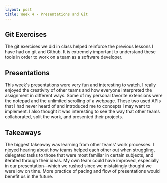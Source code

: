 ```yaml
---
layout: post
title: Week 4 - Presentations and Git
---
```


## Git Exercises
The git exercises we did in class helped reinforce the previous lessons I have had on git and Github. It is extremely important to understand these tools in order to work on a team as a software developer.

## Presentations
This week's presentations were very fun and interesting to watch. I really enjoyed the creativity of other teams and how everyone interpreted the assignment in different ways. Some of my personal favorite extensions were the notepad and the unlimited scrolling of a webpage. These two used APIs that I had never heard of and introduced me to concepts I may want to implement. I also thought it was interesting to see the way that other teams collaborated, split the work, and presented their projects.

## Takeaways
The biggest takeaway was learning from other teams' work processes. I njoyed hearing about how teams helped each other out when struggling, delegated tasks to those that were most familiar in certain subjects, and iterated through their ideas. My own team could have improved, especially in our presentation--which we rushed since we mistakingly thought we were low on time. More practice of pacing and flow of presentations would benefit us in the future.
